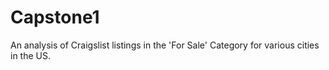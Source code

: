 # Capstone1
An analysis of Craigslist listings in the 'For Sale' Category for various cities in the US.


